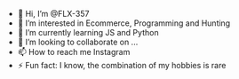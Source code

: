 - 👋 Hi, I’m @FLX-357
- 👀 I’m interested in Ecommerce, Programming and Hunting 
- 🌱 I’m currently learning JS and Python 
- 💞️ I’m looking to collaborate on ...
- 📫 How to reach me Instagram 
- ⚡ Fun fact: I know, the combination of my hobbies is  rare


